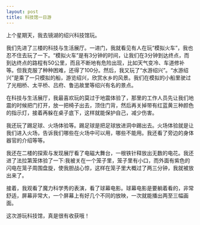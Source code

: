 ```yaml
---
layout: post
title: 科技馆一日游
---
```



上个星期天，我去镜湖的绍兴科技馆玩。

我们先进了三楼的科技与生活展厅。一进门，我就看见有人在玩“模拟火车”，我也忍不住去玩了一下。“模拟火车”是有3分钟的时间，让我们在3分钟到达终点，而到达终点的路程有50公里，而且不断地有危险出现，比如天气变冷、车道修补等。但我克服了种种困难，还得了100分。然后，我又玩了“水游绍兴”。“水游绍兴”是乘了一只模拟的船，游览绍兴，欣赏水乡的风景。我们在模拟的小船里驶过了光相桥、太平桥、吕府、鲁迅故里等绍兴有名的景点。

在科技与生活展厅，我最喜欢玩的莫过于地震体验了，那里的工作人员先让我们地震的时候把门打开，放一把椅子出去，顶住门背，然后再关掉带有红蓝黄三种颜色的指示灯，接着再躲在桌子底下，这样就能保护自己，减少伤害。

我还玩了踢足球、火场体验等。踢足球是把足球放进洞中踢出去。火场体验就是让我们进入火场，告诉我们哪些在火场中可以用，哪些不能用。我还看了旁边的身体器官的介绍等等。

我还在二楼的探索与发现展厅看了电磁大舞台，一根铁针释放出无数的电花。我还进了法拉第笼体验了一下:我被关在一个笼子里，笼子里有小口，而外面有紫色的闪电在笼子周围盘旋，使我胆战心惊，这样在笼子里大概过了两三分钟，我就被放出来了。

接着，我观看了魔力科学秀的表演，看了球幕电影。球幕电影是要躺着看的，非常舒适，屏幕非常大，一个屏幕上有好几个不同的放映，一次就能播出两至三幅画面。

这次游玩科技馆，真是很有收获哦！
